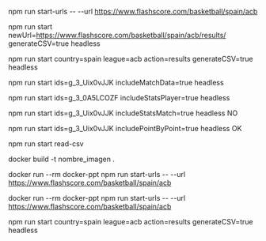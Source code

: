 
npm run start-urls -- --url https://www.flashscore.com/basketball/spain/acb 

npm run start newUrl=https://www.flashscore.com/basketball/spain/acb/results/ generateCSV=true headless

npm run start country=spain league=acb action=results generateCSV=true headless

npm run start ids=g_3_Uix0vJJK includeMatchData=true headless

npm run start ids=g_3_0A5LCOZF includeStatsPlayer=true headless
 
npm run start ids=g_3_Uix0vJJK includeStatsMatch=true headless NO

npm run start ids=g_3_Uix0vJJK includePointByPoint=true headless OK

npm run start read-csv

docker build -t nombre_imagen .

docker run --rm docker-ppt npm run start-urls -- --url https://www.flashscore.com/basketball/spain/acb

docker run --rm docker-ppt npm run start-urls -- --url https://www.flashscore.com/basketball/spain/acb

npm run start country=spain league=acb action=results generateCSV=true headless
